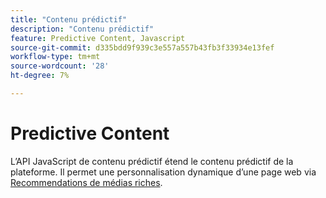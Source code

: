 ```yaml
---
title: "Contenu prédictif"
description: "Contenu prédictif"
feature: Predictive Content, Javascript
source-git-commit: d335bdd9f939c3e557a557b43fb3f33934e13fef
workflow-type: tm+mt
source-wordcount: '28'
ht-degree: 7%

---
```



# Predictive Content

L’API JavaScript de contenu prédictif étend le contenu prédictif de la plateforme. Il permet une personnalisation dynamique d’une page web via [Recommendations de médias riches](rich-media-recommendation.md).
